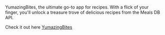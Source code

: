 YumazingBites, the ultimate go-to app for recipes. With a flick of your finger, you'll unlock a treasure trove of delicious recipes from the Meals DB API.


Check it out here
[YumazingBites](https://yumazing-bites.netlify.app)